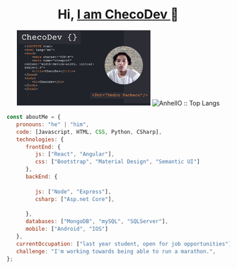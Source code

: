 
<div aling="center">
  <h1 align="center">Hi, <a href="#">I am ChecoDev </a>👋</h1>
</div>

<div align="center">
  <img src="Presentación propuesta técnica desarrollo código programación fondo oscuro.jpg" width="60%"/>
  <img src="https://github-readme-stats.vercel.app/api/top-langs/?username=AnhellO&langs_count=10&theme=tokyonight&layout=compact" alt="AnhellO :: Top Langs"/>
</div>




```javascript
const aboutMe = {
   pronouns: "he" | "him",
   code: [Javascript, HTML, CSS, Python, CSharp],
   technologies: {
      frontEnd: {
         js: ["React", "Angular"],
         css: ["Bootstrap", "Material Design", "Semantic UI"]
      },
      backEnd: {
         
         js: ["Node", "Express"],
         csharp: ["Asp.net Core"],
        
      },
      databases: ["MongoDB", "mySQL", "SQLServer"],
      mobile: ["Android", "IOS"]
   },
   currentOccupation: ["last year student, open for job opportunities"],
   challenge: "I'm working towards being able to run a marathon.",
};
```
</br></br>
<!--
**Thomcodev/Thomcodev** is a ✨ _special_ ✨ repository because its `README.md` (this file) appears on your GitHub profile.

Here are some ideas to get you started:

- 🔭 I’m currently working on ...
- 🌱 I’m currently learning ...
- 👯 I’m looking to collaborate on ...
- 🤔 I’m looking for help with ...
- 💬 Ask me about ...
- 📫 How to reach me: ...
- 😄 Pronouns: ...
- ⚡ Fun fact: ...
-->
